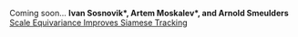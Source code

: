 Coming soon...
**Ivan Sosnovik\*, Artem Moskalev\*, and Arnold Smeulders** [Scale Equivariance Improves Siamese Tracking](https://arxiv.org/pdf/2007.09115.pdf)
